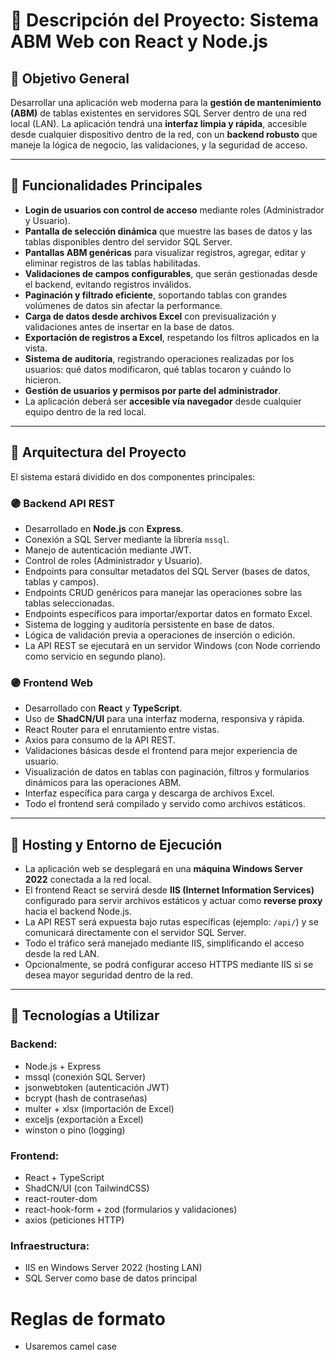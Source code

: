 # 📄 Descripción del Proyecto: Sistema ABM Web con React y Node.js

## 🎯 Objetivo General

Desarrollar una aplicación web moderna para la **gestión de mantenimiento (ABM)** de tablas existentes en servidores SQL Server dentro de una red local (LAN). La aplicación tendrá una **interfaz limpia y rápida**, accesible desde cualquier dispositivo dentro de la red, con un **backend robusto** que maneje la lógica de negocio, las validaciones, y la seguridad de acceso.

---

## 📌 Funcionalidades Principales

- **Login de usuarios con control de acceso** mediante roles (Administrador y Usuario).
- **Pantalla de selección dinámica** que muestre las bases de datos y las tablas disponibles dentro del servidor SQL Server.
- **Pantallas ABM genéricas** para visualizar registros, agregar, editar y eliminar registros de las tablas habilitadas.
- **Validaciones de campos configurables**, que serán gestionadas desde el backend, evitando registros inválidos.
- **Paginación y filtrado eficiente**, soportando tablas con grandes volúmenes de datos sin afectar la performance.
- **Carga de datos desde archivos Excel** con previsualización y validaciones antes de insertar en la base de datos.
- **Exportación de registros a Excel**, respetando los filtros aplicados en la vista.
- **Sistema de auditoría**, registrando operaciones realizadas por los usuarios: qué datos modificaron, qué tablas tocaron y cuándo lo hicieron.
- **Gestión de usuarios y permisos por parte del administrador**.
- La aplicación deberá ser **accesible vía navegador** desde cualquier equipo dentro de la red local.

---

## 📌 Arquitectura del Proyecto

El sistema estará dividido en dos componentes principales:

### 🟣 Backend API REST

- Desarrollado en **Node.js** con **Express**.
- Conexión a SQL Server mediante la librería `mssql`.
- Manejo de autenticación mediante JWT.
- Control de roles (Administrador y Usuario).
- Endpoints para consultar metadatos del SQL Server (bases de datos, tablas y campos).
- Endpoints CRUD genéricos para manejar las operaciones sobre las tablas seleccionadas.
- Endpoints específicos para importar/exportar datos en formato Excel.
- Sistema de logging y auditoría persistente en base de datos.
- Lógica de validación previa a operaciones de inserción o edición.
- La API REST se ejecutará en un servidor Windows (con Node corriendo como servicio en segundo plano).

### 🟣 Frontend Web

- Desarrollado con **React** y **TypeScript**.
- Uso de **ShadCN/UI** para una interfaz moderna, responsiva y rápida.
- React Router para el enrutamiento entre vistas.
- Axios para consumo de la API REST.
- Validaciones básicas desde el frontend para mejor experiencia de usuario.
- Visualización de datos en tablas con paginación, filtros y formularios dinámicos para las operaciones ABM.
- Interfaz específica para carga y descarga de archivos Excel.
- Todo el frontend será compilado y servido como archivos estáticos.

---

## 📌 Hosting y Entorno de Ejecución

- La aplicación web se desplegará en una **máquina Windows Server 2022** conectada a la red local.
- El frontend React se servirá desde **IIS (Internet Information Services)** configurado para servir archivos estáticos y actuar como **reverse proxy** hacia el backend Node.js.
- La API REST será expuesta bajo rutas específicas (ejemplo: `/api/`) y se comunicará directamente con el servidor SQL Server.
- Todo el tráfico será manejado mediante IIS, simplificando el acceso desde la red LAN.
- Opcionalmente, se podrá configurar acceso HTTPS mediante IIS si se desea mayor seguridad dentro de la red.

---

## 📌 Tecnologías a Utilizar

### Backend:

- Node.js + Express
- mssql (conexión SQL Server)
- jsonwebtoken (autenticación JWT)
- bcrypt (hash de contraseñas)
- multer + xlsx (importación de Excel)
- exceljs (exportación a Excel)
- winston o pino (logging)

### Frontend:

- React + TypeScript
- ShadCN/UI (con TailwindCSS)
- react-router-dom
- react-hook-form + zod (formularios y validaciones)
- axios (peticiones HTTP)

### Infraestructura:

- IIS en Windows Server 2022 (hosting LAN)
- SQL Server como base de datos principal

# Reglas de formato

- Usaremos camel case
